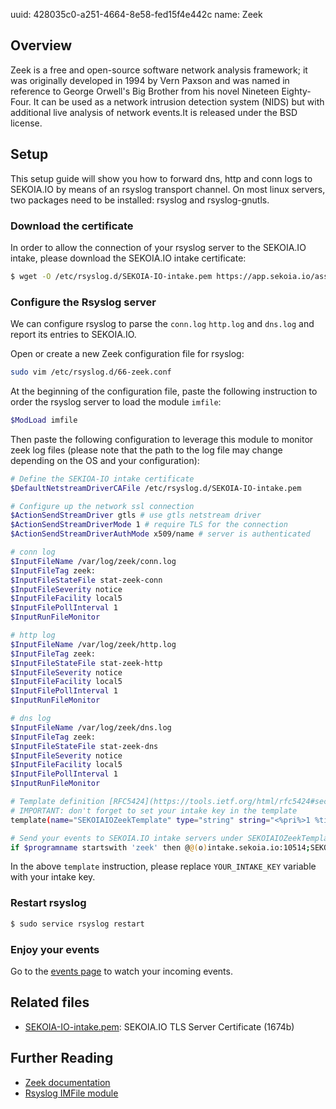 uuid: 428035c0-a251-4664-8e58-fed15f4e442c
name: Zeek

## Overview
Zeek is a free and open-source software network analysis framework; it was originally developed in 1994 by Vern Paxson and was named in reference to George Orwell's Big Brother from his novel Nineteen Eighty-Four. It can be used as a network intrusion detection system (NIDS) but with additional live analysis of network events.It is released under the BSD license.

## Setup
This setup guide will show you how to forward dns, http and conn logs to SEKOIA.IO by means of an rsyslog transport channel.
On most linux servers, two packages need to be installed: rsyslog and rsyslog-gnutls.

### Download the certificate
In order to allow the connection of your rsyslog server to the SEKOIA.IO intake, please download the SEKOIA.IO intake certificate:

```bash
$ wget -O /etc/rsyslog.d/SEKOIA-IO-intake.pem https://app.sekoia.io/assets/files/SEKOIA-IO-intake.pem
```

### Configure the Rsyslog server
We can configure rsyslog to parse the `conn.log` `http.log` and `dns.log` and report its entries to SEKOIA.IO.

Open or create a new Zeek configuration file for rsyslog:
```bash
sudo vim /etc/rsyslog.d/66-zeek.conf
```

At the beginning of the configuration file,  paste the following instruction to order the rsyslog server to load the module `imfile`:
```bash
$ModLoad imfile
```

Then paste the following configuration to leverage this module to monitor  zeek log files (please note that the path to the log file may change depending on the OS and your configuration):
```bash
# Define the SEKIOA-IO intake certificate
$DefaultNetstreamDriverCAFile /etc/rsyslog.d/SEKOIA-IO-intake.pem

# Configure up the network ssl connection
$ActionSendStreamDriver gtls # use gtls netstream driver
$ActionSendStreamDriverMode 1 # require TLS for the connection
$ActionSendStreamDriverAuthMode x509/name # server is authenticated

# conn log
$InputFileName /var/log/zeek/conn.log
$InputFileTag zeek:
$InputFileStateFile stat-zeek-conn
$InputFileSeverity notice
$InputFileFacility local5
$InputFilePollInterval 1
$InputRunFileMonitor

# http log
$InputFileName /var/log/zeek/http.log
$InputFileTag zeek:
$InputFileStateFile stat-zeek-http
$InputFileSeverity notice
$InputFileFacility local5
$InputFilePollInterval 1
$InputRunFileMonitor

# dns log
$InputFileName /var/log/zeek/dns.log
$InputFileTag zeek:
$InputFileStateFile stat-zeek-dns
$InputFileSeverity notice
$InputFileFacility local5
$InputFilePollInterval 1
$InputRunFileMonitor

# Template definition [RFC5424](https://tools.ietf.org/html/rfc5424#section-7.2.2)
# IMPORTANT: don't forget to set your intake key in the template
template(name="SEKOIAIOZeekTemplate" type="string" string="<%pri%>1 %timestamp:::date-rfc3339% %hostname% %app-name% %procid% LOG [SEKOIA@53288 intake_key=\"YOUR_INTAKE_KEY\"] %msg%\n")

# Send your events to SEKOIA.IO intake servers under SEKOIAIOZeekTemplate template
if $programname startswith 'zeek' then @@(o)intake.sekoia.io:10514;SEKOIAIOZeekTemplate
```

In the above `template` instruction, please replace `YOUR_INTAKE_KEY` variable with your intake key.

### Restart rsyslog

```bash
$ sudo service rsyslog restart
```

### Enjoy your events
Go to the [events page](https://app.sekoia.io/operations/events) to watch your incoming events.


## Related files
- [SEKOIA-IO-intake.pem](https://app.sekoia.io/assets/files/SEKOIA-IO-intake.pem): SEKOIA.IO TLS Server Certificate (1674b)


## Further Reading
- [Zeek documentation](https://docs.zeek.org/en/stable/index.html)
- [Rsyslog IMFile module](https://www.rsyslog.com/doc/v8-stable/configuration/modules/imfile.html)
